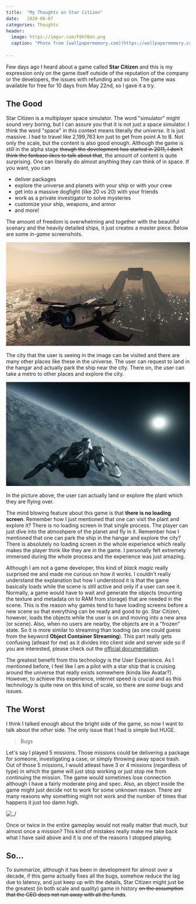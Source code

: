 ```yaml
---
title:  "My Thoughts on Star Citizen"
date:   2020-06-07
categories: Thoughts
header:
  image: https://imgur.com/F0h76en.png
  caption: "Photo from [wallpapermemory.com](https://wallpapermemory.com/desktop-backgrounds/gaming-video-game/star-citizen/dual-monitor)"

---
```

Few days ago I heard about a game called **Star Citizen** and this is my expression only on the game itself outside of the reputation of the company or the developers, the issues with refunding and so on.
The game was available for free for 10 days from May 22nd, so I gave it a try.

## The Good
Star Citizen is a multiplayer space simulator.
The word "simulator" might sound very boring, but I can assure you that it is not just a space simulator.
I think the word "space" in this context means literally *the universe*.
It is just massive.
I had to travel like 2,199,763 km just to get from point A to B.
Not only the scale, but the content is also good enough.
Although the game is still in the alpha stage ~~though the development has started in 2011, I don't think the fanbase likes to talk about that~~,
the amount of content is quite surprising.
One can literally do almost anything they can think of in space.
If you want, you can 
- deliver packages
- explore the universe and planets with your ship or with your crew
- get into a massive dogfight (like 20 vs 20) with your friends
- work as a private investigator to solve mysteries
- customize your ship, weapons, and armor
- and more!

The amount of freedom is overwhelming and together with the beautiful scenary and the heavily detailed ships, it just creates a master piece.
Below are some *in-game* screenshots.

![In-game screenshot](/assets/images/2020-06-07-star_citizen-1.jpg)

The city that the user is seeing in the image can be visited and there are many other places like these in the universe.
The user can request to land in the hangar and actually park the ship near the city.
There on, the user can take a metro to other places and explore the city.

![In-game screenshot](/assets/images/2020-06-07-star_citizen-2.jpg)

In the picture above, the user can actually land or explore the plant which they are flying over.

The mind blowing feature about this game is that **there is no loading screen**.
Remember how I just mentioned that one can visit the plant and explore it?
There is no loading screen in that single process.
The player can just dive into the atmoshpere of the planet and fly in it.
Remember how I mentioned that one can park the ship in the hangar and explore the city?
There is absolutely no loading screen in the whole experience which really makes the player think like they are *in* the game.
I personally felt extremely immersed during the whole process and the experience was just amazing.

Although I am not a game developer, this kind of *black magic* really surprised me and made me curious on how it works.
I couldn't really understand the explanation but how I understood it is that the game basically loads while the scene is still active and only if a user can see it.
Normally, a game would have to wait and generate the objects (mounting the texture and metadata on to RAM from storage) that are needed in the scene.
This is the reason why games tend to have loading screens before a new scene so that everything can be ready and good to go.
Star Citizen, however, loads the objects while the user is on and moving into a new area (or scene).
Also, when no users are nearby, the objects are in a "frozen" state.
So it is more similar to streaming than loading (as one could guess from the keyword **Object Container Streaming**).
This part really gets confusing (atleast for me) as it divides into client side and server side so if you are interested, please check out the [official documentation](https://starcitizen.tools/Object_Container_Streaming).

The greatest benefit from this technology is the User Experience.
As I mentioned before, I feel like I am a pilot with a star ship that is cruising around the universe that really exists somewhere (kinda like Avatar?).
However, to achieve this experience, internet speed is crucial and as this technology is quite new on this kind of scale, so there are *some* bugs and issues.

## The Worst
I think I talked enough about the bright side of the game, so now I want to talk about the *other* side.
The only issue that I had is simple but HUGE.
> Bugs

Let's say I played 5 missions.
Those missions could be delivering a package for someone, investigating a case, or simply throwing away space trash.
Out of those 5 missions, I would atleast have 3 or 4 missions (regardless of type) in which the game will just stop working or just stop me from continuing the mission.
The game would sometimes lose connection although I have a fairly moderate ping and spec.
Also, an object inside the game might just decide not to work for some unknown reason.
There are many reasons why something might not work and the number of times that happens it just too damn high.

![\_/](https://media.tenor.com/images/1aa27212986028256262da8f06c0ebce/tenor.gif)

Once or twice in the entire gameplay would not really matter that much, but almost once a mission?
This kind of mistakes really make me take back what I have said above and it is one of the reasons I stopped playing.

## So...
To summarize, although it has been in development for almost over a decade, if this game actually fixes all the bugs, somehow reduce the lag due to latency, and just keep up with the details, Star Citizen might just be the greatest (in both scale and quality) game in history ~~on the assumption that the CEO does not run away with all the funds~~.